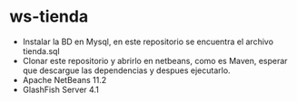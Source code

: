 # ws-tienda
* Instalar la BD en Mysql, en este repositorio se encuentra el archivo tienda.sql
* Clonar este repositorio y abrirlo en netbeans, como es Maven, esperar que descargue las dependencias y despues ejecutarlo.
* Apache NetBeans 11.2
* GlashFish Server 4.1
